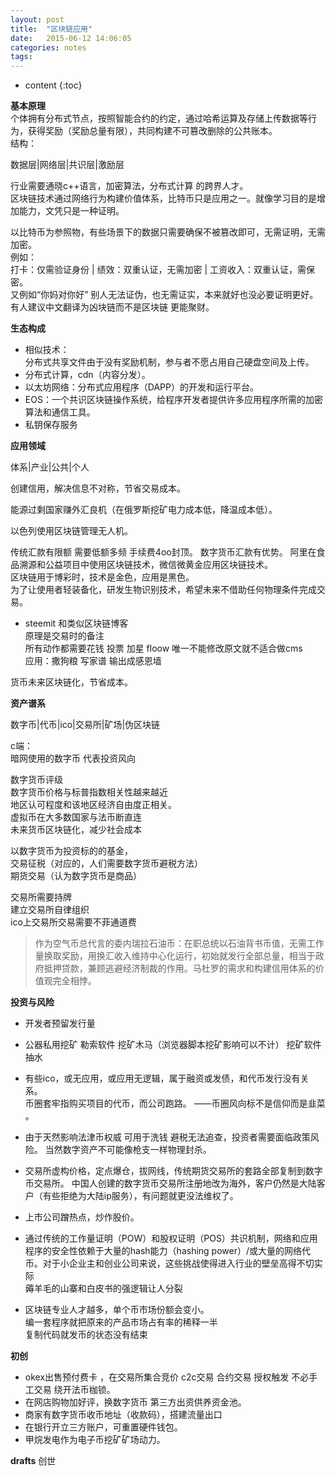 ```yaml
---
layout: post
title:  "区块链应用"
date:   2015-06-12 14:06:05
categories: notes
tags:
---
```


* content
{:toc}


**基本原理**   
个体拥有分布式节点，按照智能合约的约定，通过哈希运算及存储上传数据等行为，获得奖励（奖励总量有限），共同构建不可篡改删除的公共账本。   
结构：

数据层|网络层|共识层|激励层   

行业需要通晓c++语言，加密算法，分布式计算 的跨界人才。   
区块链技术通过网络行为构建价值体系，比特币只是应用之一。就像学习目的是增加能力，文凭只是一种证明。   




以比特币为参照物，有些场景下的数据只需要确保不被篡改即可，无需证明，无需加密。  
例如：   
打卡：仅需验证身份 | 绩效：双重认证，无需加密 | 工资收入：双重认证，需保密。  
又例如“你妈对你好” 别人无法证伪，也无需证实，本来就好也没必要证明更好。    
有人建议中文翻译为凶块链而不是区块链 更能聚财。

**生态构成**   
 - 相似技术：  
分布式共享文件由于没有奖励机制，参与者不愿占用自己硬盘空间及上传。  
 - 分布式计算，cdn（内容分发）。   
 - 以太坊网络：分布式应用程序（DAPP）的开发和运行平台。     
 - EOS：一个共识区块链操作系统，给程序开发者提供许多应用程序所需的加密算法和通信工具。  
 - 私钥保存服务   

**应用领域**   

体系|产业|公共|个人  

创建信用，解决信息不对称，节省交易成本。   

能源过剩国家赚外汇良机（在俄罗斯挖矿电力成本低，降温成本低）。  

以色列使用区块链管理无人机。  

传统汇款有限额 需要低额多频 手续费4oo封顶。 数字货币汇款有优势。
阿里在食品溯源和公益项目中使用区块链技术，微信微黄金应用区块链技术。  
区块链用于博彩时，技术是金色，应用是黑色。  
为了让使用者轻装备化，研发生物识别技术，希望未来不借助任何物理条件完成交易。    

- steemit 和类似区块链博客   
原理是交易时的备注  
所有动作都需要花钱  投票 加星 floow  唯一不能修改原文就不适合做cms  
 应用：撒狗粮 写家谱  输出成感恩墙  

货币未来区块链化，节省成本。  

**资产谱系**   

数字币|代币|ico|交易所|矿场|伪区块链    
  
c端：  
暗网使用的数字币 代表投资风向  

数字货币评级  
数字货币价格与标普指数相关性越来越近   
地区认可程度和该地区经济自由度正相关。    
虚拟币在大多数国家与法币断直连   
未来货币区块链化，减少社会成本  

以数字货币为投资标的的基金，   
交易征税（对应的，人们需要数字货币避税方法）  
期货交易（认为数字货币是商品）  

交易所需要持牌  
建立交易所自律组织  
ico上交易所交易需要不菲通道费  

> 作为空气币总代言的委内瑞拉石油币：在职总统以石油背书币值，无需工作量换取奖励，用换汇收入维持中心化运行，初始就发行全部总量，相当于政府抵押贷款，兼顾逃避经济制裁的作用。马杜罗的需求和构建信用体系的价值观完全相悖。  


**投资与风险**   
- 开发者预留发行量
- 公器私用挖矿  勒索软件  挖矿木马（浏览器脚本挖矿影响可以不计）  挖矿软件抽水
- 有些ico，或无应用，或应用无逻辑，属于融资或发债，和代币发行没有关系。   
币圈套牢指购买项目的代币，而公司跑路。 ——币圈风向标不是信仰而是韭菜 。  


- 由于天然影响法津币权威 可用于洗钱 避税无法追查，投资者需要面临政策风险。
当然数字资产不可能像枪支一样物理封杀。    
- 交易所虚构价格，定点爆仓，拔网线，传统期货交易所的套路全部复制到数字币交易所。 中国人创建的数字货币交易所注册地改为海外，客户仍然是大陆客户（有些拒绝为大陆ip服务），有问题就更没法维权了。  
- 上市公司蹭热点，炒作股价。  

- 通过传统的工作量证明（POW）和股权证明（POS）共识机制，网络和应用程序的安全性依赖于大量的hash能力（hashing power）/或大量的网络代币。对于小企业主和创业公司来说，这些挑战使得进入行业的壁垒高得不切实际   
 薅羊毛的山寨和白皮书的强逻辑让人分裂
 - 区块链专业人才越多，单个币市场份额会变小。   
 编一套程序就把原来的产品市场占有率的稀释一半  
 复制代码就发币的状态没有结束   

 **初创**

 - okex出售预付费卡 ，在交易所集合竞价 c2c交易 合约交易 授权触发 不必手工交易 绕开法币枷锁。   
 -  在网店购物加好评，换数字货币  第三方出资供养资金池。  
 - 商家有数字货币收币地址（收款码），搭建流量出口   
 - 在银行开立三方账户，可重置硬件钱包。  
 - 甲烷发电作为电子币挖矿矿场动力。  

**drafts**
创世
